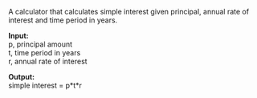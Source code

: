 A calculator that calculates simple interest given principal, annual rate of interest and time period in years.

**Input:**
<br>   p, principal amount
<br>   t, time period in years
<br>   r, annual rate of interest

**Output:**
<br>simple interest = p\*t\*r
